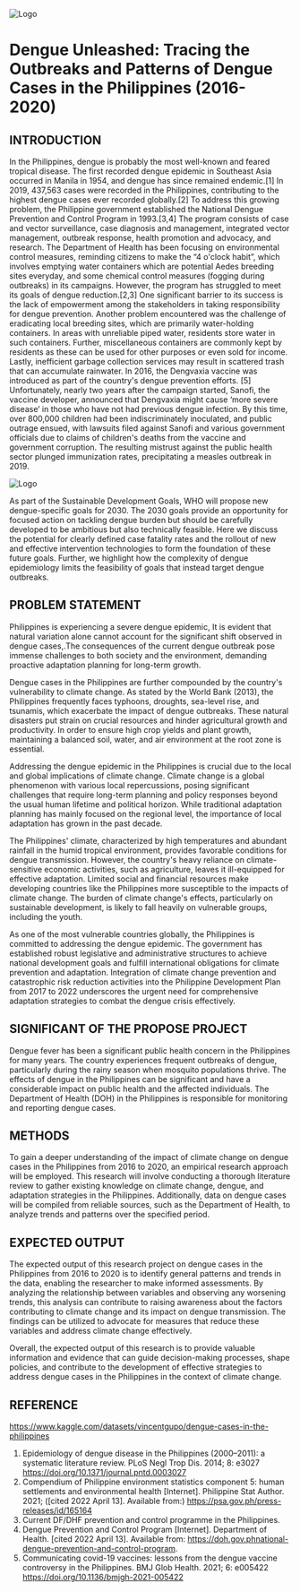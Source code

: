 

![Logo](https://dev-to-uploads.s3.amazonaws.com/uploads/articles/th5xamgrr6se0x5ro4g6.png)

# Dengue Unleashed: Tracing the Outbreaks and Patterns of Dengue Cases in the Philippines (2016-2020)

## INTRODUCTION

 In the Philippines, dengue is probably the most well-known and feared tropical disease. The first recorded dengue epidemic in Southeast Asia occurred in Manila in 1954, and dengue has since remained endemic.[1] In 2019, 437,563 cases were recorded in the Philippines, contributing to the highest dengue cases ever recorded globally.[2]
To address this growing problem, the Philippine government established the National Dengue Prevention and Control Program in 1993.[3,4] The program consists of case and vector surveillance, case diagnosis and management, integrated vector management, outbreak response, health promotion and advocacy, and research. The Department of Health has been focusing on environmental control measures, reminding citizens to make the “4 o'clock habit”, which involves emptying water containers which are potential Aedes breeding sites everyday, and some chemical control measures (fogging during outbreaks) in its campaigns.
However, the program has struggled to meet its goals of dengue reduction.[2,3] One significant barrier to its success is the lack of empowerment among the stakeholders in taking responsibility for dengue prevention. Another problem encountered was the challenge of eradicating local breeding sites, which are primarily water-holding containers. In areas with unreliable piped water, residents store water in such containers. Further, miscellaneous containers are commonly kept by residents as these can be used for other purposes or even sold for income. Lastly, inefficient garbage collection services may result in scattered trash that can accumulate rainwater.
In 2016, the Dengvaxia vaccine was introduced as part of the country's dengue prevention efforts. [5] Unfortunately, nearly two years after the campaign started, Sanofi, the vaccine developer, announced that Dengvaxia might cause ‘more severe disease’ in those who have not had previous dengue infection. By this time, over 800,000 children had been indiscriminately inoculated, and public outrage ensued, with lawsuits filed against Sanofi and various government officials due to claims of children's deaths from the vaccine and government corruption. The resulting mistrust against the public health sector plunged immunization rates, precipitating a measles outbreak in 2019.

![Logo](https://dev-to-uploads.s3.amazonaws.com/uploads/articles/th5xamgrr6se0x5ro4g6.png)

As part of the Sustainable Development Goals, WHO will propose new dengue-specific goals for 2030. The 2030 goals provide an opportunity for focused action on tackling dengue burden but should be carefully developed to be ambitious but also technically feasible. Here we discuss the potential for clearly defined case fatality rates and the rollout of new and effective intervention technologies to form the foundation of these future goals. Further, we highlight how the complexity of dengue epidemiology limits the feasibility of goals that instead target dengue outbreaks.

## PROBLEM STATEMENT

Philippines is experiencing a severe dengue epidemic, It is evident that natural variation alone cannot account for the significant shift observed in dengue cases,.The consequences of the current dengue outbreak pose immense challenges to both society and the environment, demanding proactive adaptation planning for long-term growth.


Dengue cases in the Philippines are further compounded by the country's vulnerability to climate change. As stated by the World Bank (2013), the Philippines frequently faces typhoons, droughts, sea-level rise, and tsunamis, which exacerbate the impact of dengue outbreaks. These natural disasters put strain on crucial resources and hinder agricultural growth and productivity. In order to ensure high crop yields and plant growth, maintaining a balanced soil, water, and air environment at the root zone is essential.

Addressing the dengue epidemic in the Philippines is crucial due to the local and global implications of climate change. Climate change is a global phenomenon with various local repercussions, posing significant challenges that require long-term planning and policy responses beyond the usual human lifetime and political horizon. While traditional adaptation planning has mainly focused on the regional level, the importance of local adaptation has grown in the past decade.

The Philippines' climate, characterized by high temperatures and abundant rainfall in the humid tropical environment, provides favorable conditions for dengue transmission. However, the country's heavy reliance on climate-sensitive economic activities, such as agriculture, leaves it ill-equipped for effective adaptation. Limited social and financial resources make developing countries like the Philippines more susceptible to the impacts of climate change. The burden of climate change's effects, particularly on sustainable development, is likely to fall heavily on vulnerable groups, including the youth.

As one of the most vulnerable countries globally, the Philippines is committed to addressing the dengue epidemic. The government has established robust legislative and administrative structures to achieve national development goals and fulfill international obligations for climate prevention and adaptation. Integration of climate change prevention and catastrophic risk reduction activities into the Philippine Development Plan from 2017 to 2022 underscores the urgent need for comprehensive adaptation strategies to combat the dengue crisis effectively.

## SIGNIFICANT OF THE PROPOSE PROJECT

Dengue fever has been a significant public health concern in the Philippines for many years. The country experiences frequent outbreaks of dengue, particularly during the rainy season when mosquito populations thrive. The effects of dengue in the Philippines can be significant and have a considerable impact on public health and the affected individuals. The Department of Health (DOH) in the Philippines is responsible for monitoring and reporting dengue cases.  

## METHODS

To gain a deeper understanding of the impact of climate change on dengue cases in the Philippines from 2016 to 2020, an empirical research approach will be employed. This research will involve conducting a thorough literature review to gather existing knowledge on climate change, dengue, and adaptation strategies in the Philippines. Additionally, data on dengue cases will be compiled from reliable sources, such as the Department of Health, to analyze trends and patterns over the specified period.

## EXPECTED OUTPUT

The expected output of this research project on dengue cases in the Philippines from 2016 to 2020 is to identify general patterns and trends in the data, enabling the researcher to make informed assessments. By analyzing the relationship between variables and observing any worsening trends, this analysis can contribute to raising awareness about the factors contributing to climate change and its impact on dengue transmission. The findings can be utilized to advocate for measures that reduce these variables and address climate change effectively.

Overall, the expected output of this research is to provide valuable information and evidence that can guide decision-making processes, shape policies, and contribute to the development of effective strategies to address dengue cases in the Philippines in the context of climate change.

## REFERENCE
https://www.kaggle.com/datasets/vincentgupo/dengue-cases-in-the-philippines

1. Epidemiology of dengue disease in the Philippines (2000–2011): a systematic literature review. PLoS Negl Trop Dis. 2014; 8: e3027 https://doi.org/10.1371/journal.pntd.0003027
2. Compendium of Philippine environment statistics component 5: human settlements and environmental health [Internet]. Philippine Stat Author. 2021; ([cited 2022 April 13]. Available from:) https://psa.gov.ph/press-releases/id/165164
3. Current DF/DHF prevention and control programme in the Philippines.
4. Dengue Prevention and Control Program [Internet]. Department of Health. [cited 2022 April 13]. Available from: https://doh.gov.phnational-dengue-prevention-and-control-program.
5. Communicating covid-19 vaccines: lessons from the dengue vaccine controversy in the Philippines.
BMJ Glob Health. 2021; 6: e005422 https://doi.org/10.1136/bmjgh-2021-005422


